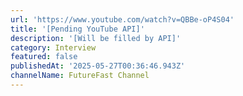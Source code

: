 ```yaml
---
url: 'https://www.youtube.com/watch?v=QBBe-oP4S04'
title: '[Pending YouTube API]'
description: '[Will be filled by API]'
category: Interview
featured: false
publishedAt: '2025-05-27T00:36:46.943Z'
channelName: FutureFast Channel
---
```


